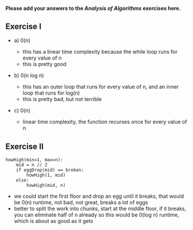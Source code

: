 #### Please add your answers to the ***Analysis of  Algorithms*** exercises here.

## Exercise I

* a) 0(n)
	* this has a linear time complexity because the while loop runs for every value of n
	* this is pretty good


* b) 0(n log n)
	* this has an outer loop that runs for every value of n, and an inner loop that runs for log(n)
	* this is pretty bad, but not terrible


* c) 0(n)
	* linear time complexity, the function recurses once for every value of n

## Exercise II

``` 
howHigh(min=1, max=n):
	mid = n // 2
	if eggDrop(mid) == broken:
		howHigh(1, mid)
	else:
		howHigh(mid, n)
```

* we could start the first floor and drop an egg until it breaks, that would be 0(n) runtime, not bad, not great, breaks a lot of eggs
* better to split the work into chunks, start at the middle floor, if it breaks, you can eliminate half of n already so this would be 0(log n) runtime, which is about as good as it gets
